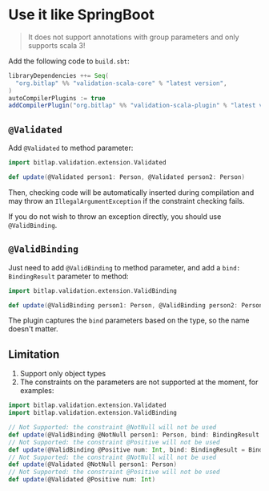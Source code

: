 # Use it like SpringBoot

> It does not support annotations with group parameters and only supports scala 3!

Add the following code to `build.sbt`:
```scala
libraryDependencies ++= Seq(
  "org.bitlap" %% "validation-scala-core" % "latest version",
)
autoCompilerPlugins := true
addCompilerPlugin("org.bitlap" %% "validation-scala-plugin" % "latest version")
```

## `@Validated`

Add `@Validated` to method parameter:
```scala
import bitlap.validation.extension.Validated

def update(@Validated person1: Person, @Validated person2: Person)
```
Then, checking code will be automatically inserted during compilation and may throw an `IllegalArgumentException` if the constraint checking fails.

If you do not wish to throw an exception directly, you should use `@ValidBinding`.

## `@ValidBinding`

Just need to add `@ValidBinding` to method parameter, and add a `bind: BindingResult` parameter to method:
```scala
import bitlap.validation.extension.ValidBinding

def update(@ValidBinding person1: Person, @ValidBinding person2: Person, bind: BindingResult = BindingResult.default)
```

The plugin captures the `bind` parameters based on the type, so the name doesn't matter.

## Limitation

1. Support only object types
2. The constraints on the parameters are not supported at the moment, for examples:
```scala
import bitlap.validation.extension.Validated
import bitlap.validation.extension.ValidBinding

// Not Supported: the constraint @NotNull will not be used
def update(@ValidBinding @NotNull person1: Person, bind: BindingResult = BindingResult.default)
// Not Supported: the constraint @Positive will not be used
def update(@ValidBinding @Positive num: Int, bind: BindingResult = BindingResult.default)
// Not Supported: the constraint @NotNull will not be used
def update(@Validated @NotNull person1: Person)
// Not Supported: the constraint @Positive will not be used
def update(@Validated @Positive num: Int)
```